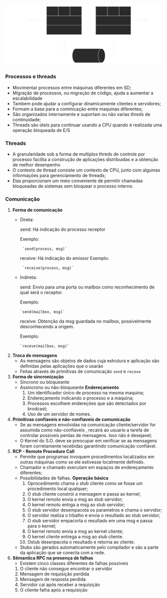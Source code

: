 ![](../diagramas/Arquitetura9.svg)
### Processos e threads
- Movimentar processos entre máquinas diferentes em SD;
- Migração de processos, ou migração de código, ajuda a aumentar a escalabilidade
- Tambem pode ajudar a configurar dinamicamente clientes e servidores;
- Formam a base para a cominicação entre maquinas diferentes;
- São organizados internamente e suportam ou não varias threds de continuidade;
- Threads são úteis para continuar usando a CPU quando é realizada uma operação bloqueada de E/S
### Threads
- A granularidade sob a forma de multiplos threds de controle por processo facilita a construção de aplicações distribuidas e a obtenção de melhor desenpenho
- O contexto de thread consiste um contexto de CPU, junto com algumas informações para gerenciamento de threads;
- Elas proporcionam um meio conveniente de permitir chamadas bloqueadas de sistemas sem bloquear o processo interno.
### Comunicação
1. **Forma de comunicação**
   - Direta:

      send: Há indicação do processo receptor
         
      Exemplo: 

	      `send(process, msg)`
     receive: Há indicação do emissor
      Exemplo: 

	      `receive(process, msg)`
   - Indireta:

     send: Envio para uma porta ou mailbox como reconhecimento de qual será o receptor.

     Exemplo: 

	     `send(mailbox, msg)`
     receive: Obtenção da msg guardada no mailbox, possivelmente desconhecendo a origem.

     Exemplo: 
     
	     `receve(mailbox, msg)`
2. **Troca de mensagens**
   - As mensagens são objetos de dados cuja estrutura e aplicação são definidas pelas aplicações que o usarão
   - Feitas através de primitivas de comunicação `send` e `receve`
3. **Forma de sincronização**
   - Síncrono ou bloqueante
   - Assíncrono ou não-bloqueante
   **Endereçamento**
	   1. Um identificador único de processo na mesma maquina;
	   2. Endereçamento indicando o processo e a máquina;
	   3. Processos escolhem endereções que são detectados por brodcast;
	   4. Uso de um servidor de nomes.
4. **Primitivas confiaveis e não-confiaveis de comunicação**
   - Se as mensagens envolvidas na comunicação cliente/servidor for assumida como não-confiaveis , recairá ao usuario a tarefa de controlar possiveis perdas de mensagens. Isso não é desejavel;
   - O Kernel do S.O. deve se preocupar em verificar se as mensagens foram corretamente recebidas garantindo comunicação confiável.
5. **RCP - Remote Procedure Call**
   - Permite que programas invoquem procedimentos localizados em outras máquinas como se ele estivesse localmente definido.
   - Chamador e chamado executam em espaços de endereçamento diferentes;
   - Possibilidades de falhas.
   **Operação básica**
	   1. Oprocedimento chama o stub cliente como se fosse um procedimento local qualquer;
	   2. O stub cliente constrói a mensagem e passa ao kernel;
	   3. O kernel remoto envia a msg ao stub servidor;
	   4. O kernel remoto entrga a msg ao stub servidor;
	   5. O stub servidor desempacota os parametros e chama o servidor;
	   6. O servidor realiza o trbalho e envia o resultado ao stub servidor;
	   7. O stub servidor empacorta o resultado em uma msg e passa para o kernel;
	   8. O kernel remoto envia a msg ao kernel cliente;
	   9. O kernel cliente entrega a msg ao stub cliente.
	   10. Ostub desenpacota o resultado e retorna ao cliente.
	- Stubs são gerados automaticamente pelo compilador e são a parte da aplicação que se conecta com a rede.
6. **Sêmantica RPC na presença de falhas**
   - Existem cinco classes diferentes de falhas possiveis
   1. O cliente não consegue encontrar o servidor
   2. Mensagem de requisição perdida
   3. Mensagem de resposta perdida
   4. Servidor cai após receber a requisição
   5. O cliente falha após a requisição